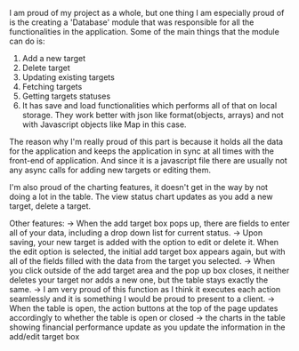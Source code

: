 I am proud of my project as a whole, but one thing I am especially proud of is the creating a 'Database' module that was responsible for all the functionalities in the application. Some of the main things that the module can do is:

1. Add a new target
2. Delete target
3. Updating existing targets
4. Fetching targets
5. Getting targets statuses
6. It has save and load functionalities which performs all of that on local storage. They work better with json like format(objects, arrays) and not with Javascript objects like Map in this case.

The reason why I'm really proud of this part is because it holds all the data for the application and keeps the application in sync at all times with the front-end of application. And since it is a javascript file there are usually not any async calls for adding new targets or editing them.

I'm also proud of the charting features, it doesn't get in the way by not doing a lot in the table. The view status chart updates as you add a new target, delete a target.

Other features:
-> When the add target box pops up, there are fields to enter all of your data, including a drop down list for current status. 
-> Upon saving, your new target is added with the option to edit or delete it. When the edit option is selected, the initial add target box appears again, but with all of the fields filled with the data from the target you selected.
-> When you click outside of the add target area and the pop up box closes, it neither deletes your target nor adds a new one, but the table stays exactly the same. 
-> I am very proud of this function as I think it executes each action seamlessly and it is something I would be proud to present to a client.
-> When the table is open, the action buttons at the top of the page updates accordingly to whether the table is open or closed
-> the charts in the table showing financial performance update as you update the information in the add/edit target box
